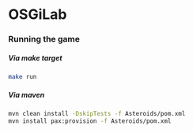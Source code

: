 # OSGiLab

### Running the game

##### Via make target

```sh
make run
```

##### Via maven

```sh
mvn clean install -DskipTests -f Asteroids/pom.xml
mvn install pax:provision -f Asteroids/pom.xml
```
